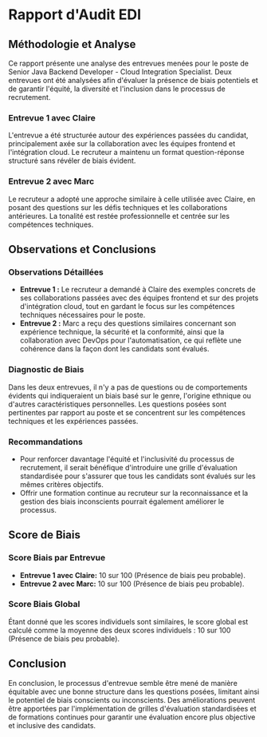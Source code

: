 # Rapport d'Audit EDI

## Méthodologie et Analyse
Ce rapport présente une analyse des entrevues menées pour le poste de Senior Java Backend Developer - Cloud Integration Specialist. Deux entrevues ont été analysées afin d'évaluer la présence de biais potentiels et de garantir l'équité, la diversité et l'inclusion dans le processus de recrutement.

### Entrevue 1 avec Claire
L'entrevue a été structurée autour des expériences passées du candidat, principalement axée sur la collaboration avec les équipes frontend et l'intégration cloud. Le recruteur a maintenu un format question-réponse structuré sans révéler de biais évident.

### Entrevue 2 avec Marc
Le recruteur a adopté une approche similaire à celle utilisée avec Claire, en posant des questions sur les défis techniques et les collaborations antérieures. La tonalité est restée professionnelle et centrée sur les compétences techniques.

## Observations et Conclusions
### Observations Détaillées
- **Entrevue 1 :** Le recruteur a demandé à Claire des exemples concrets de ses collaborations passées avec des équipes frontend et sur des projets d'intégration cloud, tout en gardant le focus sur les compétences techniques nécessaires pour le poste.
- **Entrevue 2 :** Marc a reçu des questions similaires concernant son expérience technique, la sécurité et la conformité, ainsi que la collaboration avec DevOps pour l'automatisation, ce qui reflète une cohérence dans la façon dont les candidats sont évalués.

### Diagnostic de Biais
Dans les deux entrevues, il n'y a pas de questions ou de comportements évidents qui indiqueraient un biais basé sur le genre, l'origine ethnique ou d'autres caractéristiques personnelles. Les questions posées sont pertinentes par rapport au poste et se concentrent sur les compétences techniques et les expériences passées.

### Recommandations
- Pour renforcer davantage l'équité et l'inclusivité du processus de recrutement, il serait bénéfique d'introduire une grille d'évaluation standardisée pour s'assurer que tous les candidats sont évalués sur les mêmes critères objectifs.
- Offrir une formation continue au recruteur sur la reconnaissance et la gestion des biais inconscients pourrait également améliorer le processus.

## Score de Biais
### Score Biais par Entrevue
- **Entrevue 1 avec Claire:** 10 sur 100 (Présence de biais peu probable).
- **Entrevue 2 avec Marc:** 10 sur 100 (Présence de biais peu probable).

### Score Biais Global
Étant donné que les scores individuels sont similaires, le score global est calculé comme la moyenne des deux scores individuels : 10 sur 100 (Présence de biais peu probable).

## Conclusion
En conclusion, le processus d'entrevue semble être mené de manière équitable avec une bonne structure dans les questions posées, limitant ainsi le potentiel de biais conscients ou inconscients. Des améliorations peuvent être apportées par l'implémentation de grilles d'évaluation standardisées et de formations continues pour garantir une évaluation encore plus objective et inclusive des candidats.